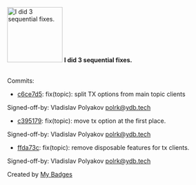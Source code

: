 <img src="https://my-badges.github.io/my-badges/fix-3.png" alt="I did 3 sequential fixes." title="I did 3 sequential fixes." width="128">
<strong>I did 3 sequential fixes.</strong>
<br><br>

Commits:

- <a href="https://github.com/ydb-platform/ydb-js-sdk/commit/c6ce7d51cae98d9b1d43c214ccacbb0284ad65d0">c6ce7d5</a>: fix(topic): split TX options from main topic clients

Signed-off-by: Vladislav Polyakov <polrk@ydb.tech>
- <a href="https://github.com/ydb-platform/ydb-js-sdk/commit/c395179d97e87b9084e0e056e5f0b49fd129a695">c395179</a>: fix(topic): move tx option at the first place.

Signed-off-by: Vladislav Polyakov <polrk@ydb.tech>
- <a href="https://github.com/ydb-platform/ydb-js-sdk/commit/ffda73ccf0f2e7aa7e099739fc794918aa814039">ffda73c</a>: fix(topic): remove disposable features for tx clients.

Signed-off-by: Vladislav Polyakov <polrk@ydb.tech>


Created by <a href="https://github.com/my-badges/my-badges">My Badges</a>